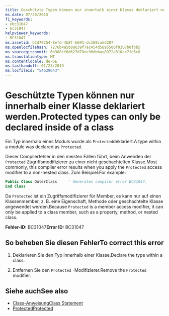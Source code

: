 ```yaml
---
title: Geschützte Typen können nur innerhalb einer Klasse deklariert werden.
ms.date: 07/20/2015
f1_keywords:
- vbc31047
- bc31047
helpviewer_keywords:
- BC31047
ms.assetid: b2d79254-8efd-4b8f-b691-dc168caed207
ms.openlocfilehash: 7276b4a5b88639f7ac454d5895506f9307b0fbb5
ms.sourcegitcommit: 6b308cf6d627d78ee36dbbae8972a310ac7fd6c8
ms.translationtype: MT
ms.contentlocale: de-DE
ms.lasthandoff: 01/23/2019
ms.locfileid: "54629643"
---
```

# <a name="protected-types-can-only-be-declared-inside-of-a-class"></a><span data-ttu-id="93678-102">Geschützte Typen können nur innerhalb einer Klasse deklariert werden.</span><span class="sxs-lookup"><span data-stu-id="93678-102">Protected types can only be declared inside of a class</span></span>
<span data-ttu-id="93678-103">Ein Typ innerhalb eines Moduls wurde als `Protected`deklariert.</span><span class="sxs-lookup"><span data-stu-id="93678-103">A type within a module was declared as `Protected`.</span></span>

<span data-ttu-id="93678-104">Dieser Compilerfehler in den meisten Fällen führt, beim Anwenden der `Protected` Zugriffsmodifizierer zu einer nicht geschachtelten Klasse.</span><span class="sxs-lookup"><span data-stu-id="93678-104">Most commonly, this compiler error results when you apply the `Protected` access modifier to a non-nested class.</span></span> <span data-ttu-id="93678-105">Zum Beispiel:</span><span class="sxs-lookup"><span data-stu-id="93678-105">For example:</span></span>

```vb
Public Class OuterClass     ' Generates compiler error BC31047.
End Class
```

<span data-ttu-id="93678-106">Da `Protected` ist ein Zugriffsmodifizierer für Member, es kann nur auf einen Klassenmember, z. B. eine Eigenschaft, Methode oder geschachtelte Klasse angewendet werden.</span><span class="sxs-lookup"><span data-stu-id="93678-106">Because `Protected` is a member access modifier, it can only be applied to a class member, such as a property, method, or nested class.</span></span> 
 
 <span data-ttu-id="93678-107">**Fehler-ID:** BC31047</span><span class="sxs-lookup"><span data-stu-id="93678-107">**Error ID:** BC31047</span></span>  
  
## <a name="to-correct-this-error"></a><span data-ttu-id="93678-108">So beheben Sie diesen Fehler</span><span class="sxs-lookup"><span data-stu-id="93678-108">To correct this error</span></span>  
  
1.  <span data-ttu-id="93678-109">Deklarieren Sie den Typ innerhalb einer Klasse.</span><span class="sxs-lookup"><span data-stu-id="93678-109">Declare the type within a class.</span></span>  
  
2.  <span data-ttu-id="93678-110">Entfernen Sie den `Protected` -Modifizierer.</span><span class="sxs-lookup"><span data-stu-id="93678-110">Remove the `Protected` modifier.</span></span>  
  
## <a name="see-also"></a><span data-ttu-id="93678-111">Siehe auch</span><span class="sxs-lookup"><span data-stu-id="93678-111">See also</span></span>
- [<span data-ttu-id="93678-112">Class-Anweisung</span><span class="sxs-lookup"><span data-stu-id="93678-112">Class Statement</span></span>](../../visual-basic/language-reference/statements/class-statement.md)
- [<span data-ttu-id="93678-113">Protected</span><span class="sxs-lookup"><span data-stu-id="93678-113">Protected</span></span>](../../visual-basic/language-reference/modifiers/protected.md)
